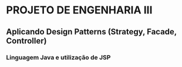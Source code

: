 # PROJETO DE ENGENHARIA III 
## Aplicando Design Patterns (Strategy, Facade, Controller)
### Linguagem Java e utilização de JSP
